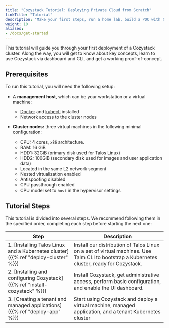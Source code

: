 ```yaml
---
title: "Cozystack Tutorial: Deploying Private Cloud from Scratch"
linkTitle: "Tutorial"
description: "Make your first steps, run a home lab, build a POC with Cozystack."
weight: 10
aliases:
- /docs/get-started
---
```


This tutorial will guide you through your first deployment of a Cozystack cluster.
Along the way, you will get to know about key concepts, learn to use Cozystack via dashboard and CLI,
and get a working proof-of-concept.

## Prerequisites

To run this tutorial, you will need the following setup:

-   A **management host**, which can be your workstation or a virtual machine:
    -   [Docker](https://docs.docker.com/engine/install/) and [kubectl](https://kubernetes.io/docs/tasks/tools/#kubectl) installed
    -   Network access to the cluster nodes

-   **Cluster nodes:** three virtual machines in the following minimal configuration:

    -   CPU: 4 cores, `x86` architecture.
    -   RAM: 16 GiB
    -   HDD1: 32GiB (primary disk used for Talos Linux)
    -   HDD2: 100GiB (secondary disk used for images and user application data)
    -   Located in the same L2 network segment
    -   Nested virtualization enabled
    -   Antispoofing disabled
    -   CPU passthrough enabled
    -   CPU model set to `host` in the hypervisor settings
    
## Tutorial Steps

This tutorial is divided into several steps.
We recommend following them in the specified order, completing each step before starting the next one:

| Step                                               | Description                                                                                                                                |
|----------------------------------------------------|--------------------------------------------------------------------------------------------------------------------------------------------|
| 1. [Installing Talos Linux and a Kubernetes cluster]({{% ref "deploy-cluster" %}}) | Install our distribution of Talos Linux on a set of virtual machines. Use Talm CLI to bootstrap a Kubernetes cluster, ready for Cozystack. |
| 2. [Installing and configuring Cozystack]({{% ref "install-cozystack" %}})            | Install Cozystack, get administrative access, perform basic configuration, and enable the UI dashboard.                                    |
| 3. [Creating a tenant and managed applications]({{% ref "deploy-app" %}})      | Start using Cozystack and deploy a virtual machine, managed application, and a tenant Kubernetes cluster                                   |
